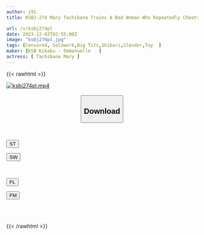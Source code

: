 ```yaml
---
author: j91
title: KSBJ-274 Mary Tachibana Trains A Bad Woman Who Repeatedly Cheats On Her Father To Punish Her.

url: /v/ksbj274pl
date: 2023-12-02T02:55:00Z
image: "ksbj274pl.jpg"
tags: [Censored, Solowork,Big Tits,Shibari,Slender,Toy	]
maker: [KSB Kikaku - Emmanuelle   ]
actress: [ Tachibana Mary ]
---
```



{{< rawhtml >}}

<div class="video" data-videoid="gRVeMR0j1dhq8Vb">
    <a href="javascript:;">
        <img src="/v/ksbj274pl/ksbj274pl.jpg" width="WIDTH" height="HEIGHT" alt="ksbj274pl.mp4" loading="lazy">
    </a>
</div>

<script type="text/javascript" src="https://j91.asia/asset/on-demand-st.js"></script>

<br>
  <link rel="stylesheet" href="https://j91.asia/asset/bs5.css">
  
  <center>
  <button class="btn btn-primary" type="button" data-bs-toggle="collapse" data-bs-target=".multi-collapse" aria-expanded="false" aria-controls="multiCollapseExample1 multiCollapseExample2"><h2>Download</h2></button></center>
</p>
<div class="row">
  <div class="col">
    <div class="collapse multi-collapse" id="multiCollapseExample1">
      <div class="card card-body">
	      	      <br>
<div class="buttons">  
<p><a href="https://streamtape.to/v/gRVeMR0j1dhq8Vb" target="_blank"><button class="btn-hover color-3"><i class="fa fa-download"></i> ST</button></a></p>
<p><a href="https://flaswish.com/y3fqdnattk5j" target="_blank"><button class="btn-hover color-2"><i class="fa fa-download"></i> SW</button></a></p></div>
    </div>
  </div>
</div>
  <div class="col">
    <div class="collapse multi-collapse" id="multiCollapseExample2">
      <div class="card card-body">
	      <br>
<div class="buttons">
<p><a href="javascript:;" target="_blank"><button class="btn-hover color-9"><i class="fa fa-download"></i> FL</button></a></p>
<p><a href="javascript:;" target="_blank"><button class="btn-hover color-8"><i class="fa fa-download"></i> FM</button></a></p></div>
<br><br>
      </div>
    </div>
  </div>
</div>

{{< /rawhtml >}}
